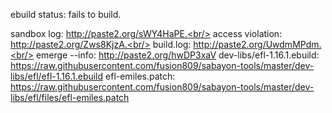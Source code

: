 ebuild status: fails to build.<br/>

sandbox log: http://paste2.org/sWY4HaPE.<br/>
access violation: http://paste2.org/Zws8KjzA.<br/>
build.log: http://paste2.org/UwdmMPdm.<br/>
emerge --info: http://paste2.org/hwDP3xaV
dev-libs/efl-1.16.1.ebuild: https://raw.githubusercontent.com/fusion809/sabayon-tools/master/dev-libs/efl/efl-1.16.1.ebuild
efl-emiles.patch: https://raw.githubusercontent.com/fusion809/sabayon-tools/master/dev-libs/efl/files/efl-emiles.patch
